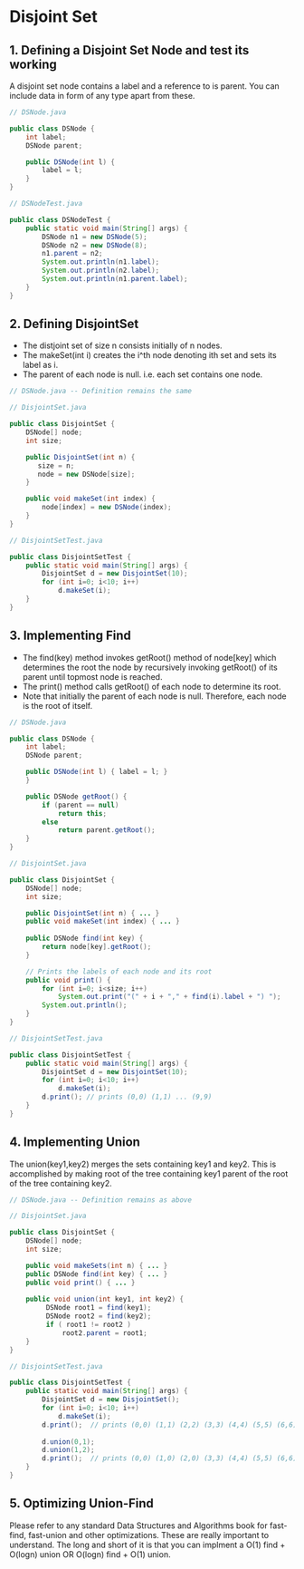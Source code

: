# Disjoint Set

## 1. Defining a Disjoint Set Node and test its working

A disjoint set node contains a label and a reference to is parent. You can include data in form of any type apart from these.

``` java
// DSNode.java

public class DSNode {
    int label;
    DSNode parent;

    public DSNode(int l) {
        label = l;
    }
}
```

``` java
// DSNodeTest.java

public class DSNodeTest {
    public static void main(String[] args) {
        DSNode n1 = new DSNode(5);
        DSNode n2 = new DSNode(8);
        n1.parent = n2;
        System.out.println(n1.label);
        System.out.println(n2.label);
        System.out.println(n1.parent.label);
    }
}
```

## 2. Defining DisjointSet

  - The distjoint set of size n consists initially of n nodes. 
  - The makeSet(int i) creates the i^th node denoting ith set and sets its label as i. 
  - The parent of each node is null. i.e. each set contains one node.

``` java
// DSNode.java -- Definition remains the same
```

``` java
// DisjointSet.java

public class DisjointSet {
    DSNode[] node;
    int size;

    public DisjointSet(int n) {
       size = n;
       node = new DSNode[size];
    }

    public void makeSet(int index) {
        node[index] = new DSNode(index);
    }
}
```

``` java
// DisjointSetTest.java

public class DisjointSetTest {
    public static void main(String[] args) {
        DisjointSet d = new DisjointSet(10);
        for (int i=0; i<10; i++)
            d.makeSet(i);
    }
}
```


## 3. Implementing Find

  - The find(key) method invokes getRoot() method of node[key] which determines the root the node by recursively invoking getRoot() of its parent until topmost node is reached. 
  - The print() method calls getRoot() of each node to determine its root.
  - Note that initially the parent of each node is null. Therefore, each node is the root of itself. 

``` java
// DSNode.java

public class DSNode {
    int label;
    DSNode parent;

    public DSNode(int l) { label = l; }
    }

    public DSNode getRoot() {
        if (parent == null)
            return this;
        else
            return parent.getRoot();
    }
}
```

``` java
// DisjointSet.java

public class DisjointSet {
    DSNode[] node;
    int size;

    public DisjointSet(int n) { ... }
    public void makeSet(int index) { ... }
    
    public DSNode find(int key) {
        return node[key].getRoot();
    }

    // Prints the labels of each node and its root
    public void print() {
        for (int i=0; i<size; i++)
            System.out.print("(" + i + "," + find(i).label + ") ");
        System.out.println();
    }
}
```

``` java
// DisjointSetTest.java

public class DisjointSetTest {
    public static void main(String[] args) {
        DisjointSet d = new DisjointSet(10);
        for (int i=0; i<10; i++)
            d.makeSet(i);
        d.print(); // prints (0,0) (1,1) ... (9,9)
    }
}
```

## 4. Implementing Union

The union(key1,key2) merges the sets containing key1 and key2. This is accomplished by making root of the tree containing key1 parent of the root of the tree containing key2.

``` java
// DSNode.java -- Definition remains as above
```

``` java
// DisjointSet.java

public class DisjointSet {
    DSNode[] node;
    int size;

    public void makeSets(int n) { ... }
    public DSNode find(int key) { ... }
    public void print() { ... }
    
    public void union(int key1, int key2) {
         DSNode root1 = find(key1);
         DSNode root2 = find(key2);
         if ( root1 != root2 )
             root2.parent = root1;
    }
}
```

``` java
// DisjointSetTest.java

public class DisjointSetTest {
    public static void main(String[] args) {
        DisjointSet d = new DisjointSet();
        for (int i=0; i<10; i++)
            d.makeSet(i);
        d.print();  // prints (0,0) (1,1) (2,2) (3,3) (4,4) (5,5) (6,6) (7,7) (8,8) (9,9)
        
        d.union(0,1);
        d.union(1,2);
        d.print();  // prints (0,0) (1,0) (2,0) (3,3) (4,4) (5,5) (6,6) (7,7) (8,8) (9,9)
    }
}
```

## 5. Optimizing Union-Find

Please refer to any standard Data Structures and Algorithms book for fast-find, fast-union and other optimizations. These  are really important to understand. The long and short of it is that you can implment a O(1) find + O(logn) union OR O(logn) find + O(1) union.
